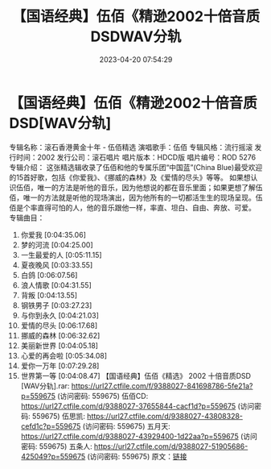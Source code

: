 ﻿---
title: 【国语经典】伍佰《精逊2002十倍音质DSDWAV分轨
date: 2023-04-20 07:54:29
categories: WAV车载音乐、镜像
tags: 华语中文
---
# 【国语经典】伍佰《精逊2002十倍音质DSD[WAV分轨]

专辑名称：滚石香港黄金十年 - 伍佰精选
演唱歌手：伍佰
专辑风格：流行摇滚
发行时间：2002
发行公司：滚石唱片
唱片版本：HDCD版
唱片编号：ROD 5276
专辑介绍：
这张精选辑收录了伍佰和他的专属乐团“中国蓝”(China
Blue)最受欢迎的15首好歌，包括《你爱我》、《挪威的森林》及《爱情的尽头》等等。
如果想认识伍佰，唯一的方法是听他的音乐，因为他想说的都在音乐里面；如果更想了解伍佰，唯一的方法就是听他的现场演出，因为他所有的一切都活生生的现场呈现。伍佰是个率直得可怕的人，他的音乐跟他一样，率直、坦白、自由、奔放、可爱。
专辑曲目：
01. 你爱我 [0:04:35.06]
02. 梦的河流 [0:04:25.00]
03. 一生最爱的人 [0:05:11.15]
04. 夏夜晚风 [0:03:33.55]
05. 白鸽 [0:06:07.56]
06. 浪人情歌 [0:04:31.55]
07. 背叛 [0:04:13.55]
08. 钢铁男子 [0:03:27.23]
09. 与你到永久 [0:04:21.03]
10. 爱情的尽头 [0:06:17.68]
11. 挪威的森林 [0:06:32.62]
12. 美丽新世界 [0:04:05.18]
13. 心爱的再会啦 [0:05:34.08]
14. 爱你一万年 [0:07:29.28]
15. 世界第一等 [0:04:08.47]
【国语经典】伍佰《精选》 2002 十倍音质DSD [WAV分轨].rar: https://url27.ctfile.com/f/9388027-841698786-5fe21a?p=559675
(访问密码: 559675)
伍佰CD: https://url27.ctfile.com/d/9388027-37655844-cacf1d?p=559675
(访问密码: 559675)
伍思凯: https://url27.ctfile.com/d/9388027-43808328-cefd1c?p=559675
(访问密码: 559675)
五月天: https://url27.ctfile.com/d/9388027-43929400-1d22aa?p=559675
(访问密码: 559675)
五条人: https://url27.ctfile.com/d/9388027-51905686-425049?p=559675
(访问密码: 559675)
原文：[链接](https://blog.sina.com.cn/s/blog_1647c7e76010311iw.html)